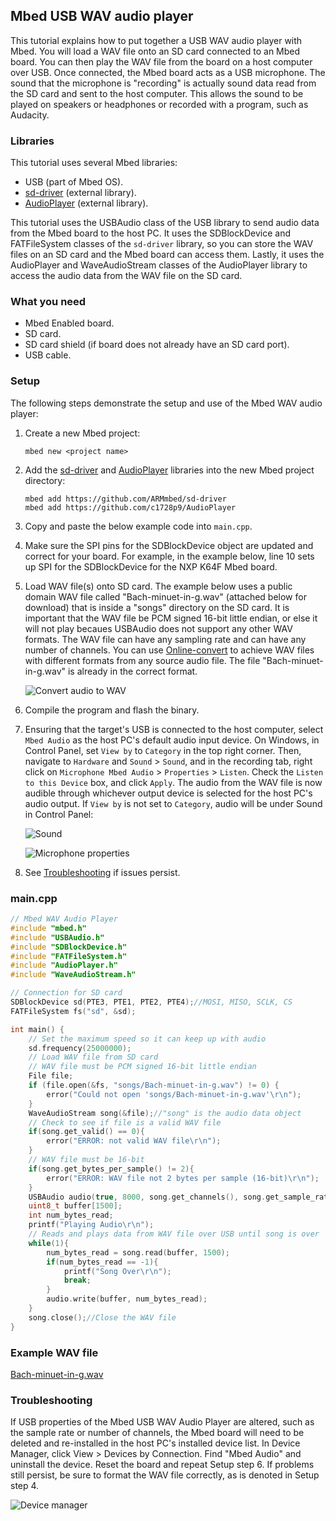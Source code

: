 ## Mbed USB WAV audio player

This tutorial explains how to put together a USB WAV audio player with Mbed. You will load a WAV file onto an SD card connected to an Mbed board. You can then play the WAV file from the board on a host computer over USB. Once connected, the Mbed board acts as a USB microphone. The sound that the microphone is "recording" is actually sound data read from the SD card and sent to the host computer. This allows the sound to be played on speakers or headphones or recorded with a program, such as Audacity.

### Libraries

This tutorial uses several Mbed libraries:

- USB (part of Mbed OS).
- [sd-driver](https://github.com/ARMmbed/sd-driver) (external library).
- [AudioPlayer](https://github.com/c1728p9/AudioPlayer) (external library).

This tutorial uses the USBAudio class of the USB library to send audio data from the Mbed board to the host PC. It uses the SDBlockDevice and FATFileSystem classes of the `sd-driver` library, so you can store the WAV files on an SD card and the Mbed board can access them. Lastly, it uses the AudioPlayer and WaveAudioStream classes of the AudioPlayer library to access the audio data from the WAV file on the SD card.

### What you need

- Mbed Enabled board.
- SD card.
- SD card shield (if board does not already have an SD card port).
- USB cable.

### Setup

The following steps demonstrate the setup and use of the Mbed WAV audio player:

1. Create a new Mbed project:

   `mbed new <project name>`

1. Add the [sd-driver](https://github.com/ARMmbed/sd-driver) and [AudioPlayer](https://github.com/c1728p9/AudioPlayer) libraries into the new Mbed project directory:

   `mbed add https://github.com/ARMmbed/sd-driver`    
   `mbed add https://github.com/c1728p9/AudioPlayer`

1. Copy and paste the below example code into `main.cpp`.
1. Make sure the SPI pins for the SDBlockDevice object are updated and correct for your board. For example, in the example below, line 10 sets up SPI for the SDBlockDevice for the NXP K64F Mbed board.
1. Load WAV file(s) onto SD card. The example below uses a public domain WAV file called "Bach-minuet-in-g.wav" (attached below for download) that is inside a "songs" directory on the SD card. It is important that the WAV file be PCM signed 16-bit little endian, or else it will not play becaues USBAudio does not support any other WAV formats. The WAV file can have any sampling rate and can have any number of channels. You can use [Online-convert](https://audio.online-convert.com/convert-to-wav) to achieve WAV files with different formats from any source audio file. The file "Bach-minuet-in-g.wav" is already in the correct format.

   ![Convert audio to WAV](https://raw.githubusercontent.com/ARMmbed/mbed-os-5-docs/v5.12/docs/images/Mbed_USB_WAV_Audio_Player_img1.png)

1. Compile the program and flash the binary.
1. Ensuring that the target's USB is connected to the host computer, select `Mbed Audio` as the host PC's default audio input device. On Windows, in Control Panel, set `View by` to `Category` in the top right corner. Then, navigate to `Hardware` and `Sound` > `Sound`, and in the recording tab, right click on `Microphone Mbed Audio` > `Properties` > `Listen`. Check the `Listen to this Device` box, and click `Apply`. The audio from the WAV file is now audible through whichever output device is selected for the host PC's audio output. If `View by` is not set to `Category`, audio will be under Sound in Control Panel:

   ![Sound](https://raw.githubusercontent.com/ARMmbed/mbed-os-5-docs/v5.12/docs/images/Mbed_USB_WAV_Audio_Player_img2.PNG)

   ![Microphone properties](https://raw.githubusercontent.com/ARMmbed/mbed-os-5-docs/v5.12/docs/images/Mbed_USB_WAV_Audio_Player_img3.PNG)

1. See [Troubleshooting](#troubleshooting) if issues persist.

### main.cpp

```c++ NOCI
// Mbed WAV Audio Player
#include "mbed.h"
#include "USBAudio.h"
#include "SDBlockDevice.h"
#include "FATFileSystem.h"
#include "AudioPlayer.h"
#include "WaveAudioStream.h"

// Connection for SD card
SDBlockDevice sd(PTE3, PTE1, PTE2, PTE4);//MOSI, MISO, SCLK, CS
FATFileSystem fs("sd", &sd);

int main() {
    // Set the maximum speed so it can keep up with audio
    sd.frequency(25000000);
    // Load WAV file from SD card
    // WAV file must be PCM signed 16-bit little endian
    File file;
    if (file.open(&fs, "songs/Bach-minuet-in-g.wav") != 0) {
        error("Could not open 'songs/Bach-minuet-in-g.wav'\r\n");
    }
    WaveAudioStream song(&file);//"song" is the audio data object
    // Check to see if file is a valid WAV file
    if(song.get_valid() == 0){
        error("ERROR: not valid WAV file\r\n");
    }
    // WAV file must be 16-bit
    if(song.get_bytes_per_sample() != 2){
        error("ERROR: WAV file not 2 bytes per sample (16-bit)\r\n");
    }
    USBAudio audio(true, 8000, song.get_channels(), song.get_sample_rate(), song.get_channels());
    uint8_t buffer[1500];
    int num_bytes_read;
    printf("Playing Audio\r\n");
    // Reads and plays data from WAV file over USB until song is over
    while(1){
        num_bytes_read = song.read(buffer, 1500);
        if(num_bytes_read == -1){
            printf("Song Over\r\n");
            break;
        }
        audio.write(buffer, num_bytes_read);
    }
    song.close();//Close the WAV file
}
```

### Example WAV file  

[Bach-minuet-in-g.wav](https://github.com/mrcoulter45/mbed-os-5-docs/raw/Mbed_USB_WAV_Audio_Player_Tutorial/docs/tutorials/using_apis/Mbed_USB_WAV_Audio_Player/Bach-minuet-in-g.wav)

### Troubleshooting   

If USB properties of the Mbed USB WAV Audio Player are altered, such as the sample rate or number of channels, the Mbed board will need to be deleted and re-installed in the host PC's installed device list. In Device Manager, click View > Devices by Connection. Find "Mbed Audio" and uninstall the device. Reset the board and repeat Setup step 6. If problems still persist, be sure to format the WAV file correctly, as is denoted in Setup step 4.   

![Device manager](https://raw.githubusercontent.com/ARMmbed/mbed-os-5-docs/v5.12/docs/images/Mbed_USB_WAV_Audio_Player_img4.png)
